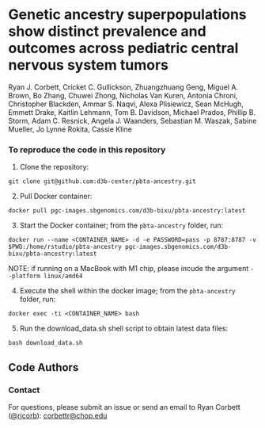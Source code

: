 # Genetic ancestry superpopulations show distinct prevalence and outcomes across pediatric central nervous system tumors 

Ryan J. Corbett, Cricket C. Gullickson, Zhuangzhuang Geng, Miguel A. Brown, Bo Zhang, Chuwei Zhong, Nicholas Van Kuren, Antonia Chroni, Christopher Blackden, Ammar S. Naqvi, Alexa Plisiewicz, Sean McHugh, Emmett Drake, Kaitlin Lehmann, Tom B. Davidson, Michael Prados, Phillip B. Storm, Adam C. Resnick, Angela J. Waanders, Sebastian M. Waszak, Sabine Mueller, Jo Lynne Rokita, Cassie Kline

### To reproduce the code in this repository

1. Clone the repository:
```
git clone git@github.com:d3b-center/pbta-ancestry.git
```

2. Pull Docker container:
```
docker pull pgc-images.sbgenomics.com/d3b-bixu/pbta-ancestry:latest
```

3. Start the Docker container; from the `pbta-ancestry` folder, run:
```
docker run --name <CONTAINER_NAME> -d -e PASSWORD=pass -p 8787:8787 -v $PWD:/home/rstudio/pbta-ancestry pgc-images.sbgenomics.com/d3b-bixu/pbta-ancestry:latest
```
NOTE: if running on a MacBook with M1 chip, please incude the argument `--platform linux/amd64`

4. Execute the shell within the docker image; from the `pbta-ancestry` folder, run: 
```
docker exec -ti <CONTAINER_NAME> bash
```

5. Run the download_data.sh shell script to obtain latest data files:

```
bash download_data.sh
```

## Code Authors

### Contact

For questions, please submit an issue or send an email to Ryan Corbett ([@rjcorb](https://github.com/rjcorb)): corbettr@chop.edu